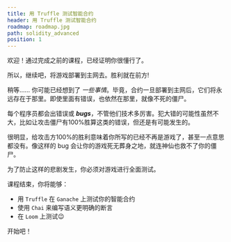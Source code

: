 ```yaml
---
title: 用 Truffle 测试智能合约
header: 用 Truffle 测试智能合约
roadmap: roadmap.jpg
path: solidity_advanced
position: 1
---
```


欢迎！通过完成之前的课程，已经证明你很懂行了。

所以，继续吧，将游戏部署到主网去。胜利就在前方!

稍等…… 你可能已经想到了 _一些事情_。毕竟，合约一旦部署到主网后，它们将永远存在于那里。即使里面有错误，也依然在那里，就像不死的僵尸。

每个程序员都会出错误或 ***bugs***，不管他们技术多厉害。犯大错的可能性虽然不大，比如让攻击僵尸有100%胜算这类的错误，但还是有可能发生的。

很明显，给攻击方100%的胜利意味着你所写的已经不再是游戏了，甚至一点意思都没有。像这样的 bug 会让你的游戏死无葬身之地，就连神仙也救不了你的僵尸。

为了防止这样的悲剧发生，你必须对游戏进行全面测试。

课程结束，你将能够：

- 用 `Truffle` 在 `Ganache` 上测试你的智能合约
- 使用 `Chai` 来编写语义更明确的断言
- 在 `Loom` 上测试😉

开始吧！
